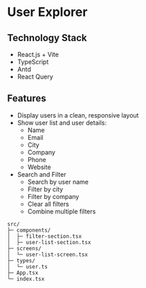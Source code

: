 # User Explorer

## Technology Stack

- React.js + Vite
- TypeScript
- Antd
- React Query

## Features

- Display users in a clean, responsive layout
- Show user list and user details:
  - Name
  - Email
  - City
  - Company
  - Phone
  - Website
- Search and Filter
  - Search by user name
  - Filter by city
  - Filter by company
  - Clear all filters
  - Combine multiple filters

```
src/
├─ components/
│  ├─ filter-section.tsx
│  ├─ user-list-section.tsx
├─ screens/
│  └─ user-list-screen.tsx
├─ types/
│  └─ user.ts
├─ App.tsx
└─ index.tsx
```
